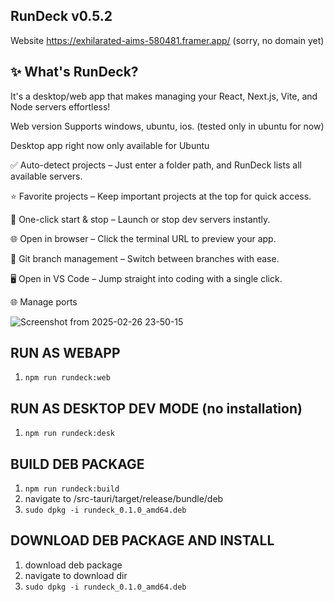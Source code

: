 ## RunDeck v0.5.2

Website https://exhilarated-aims-580481.framer.app/ (sorry, no domain yet)

## ✨ What's RunDeck?

It's a desktop/web app that makes managing your React, Next.js, Vite, and Node servers effortless!

Web version Supports windows, ubuntu, ios. (tested only in ubuntu for now)

Desktop app right now only available for Ubuntu

✅ Auto-detect projects – Just enter a folder path, and RunDeck lists all available servers.

⭐ Favorite projects – Keep important projects at the top for quick access.

🚀 One-click start & stop – Launch or stop dev servers instantly.

🌐 Open in browser – Click the terminal URL to preview your app.

🔁 Git branch management – Switch between branches with ease.

🖥 Open in VS Code – Jump straight into coding with a single click.

🌐 Manage ports





![Screenshot from 2025-02-26 23-50-15](https://github.com/user-attachments/assets/3d6e0403-37f8-4d4c-a3bc-cbf62581bf5b)

## RUN AS WEBAPP
1) ```npm run rundeck:web```


## RUN AS DESKTOP DEV MODE (no installation)
1) ```npm run rundeck:desk```

## BUILD DEB PACKAGE
1) ```npm run rundeck:build```
2) navigate to /src-tauri/target/release/bundle/deb
3) ```sudo dpkg -i rundeck_0.1.0_amd64.deb```

## DOWNLOAD DEB PACKAGE AND INSTALL
1) download deb package
2) navigate to download dir
3) ```sudo dpkg -i rundeck_0.1.0_amd64.deb```
